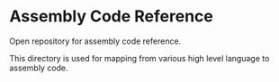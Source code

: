# Assembly Code Reference

Open repository for assembly code reference.

This directory is used for mapping from various high level language to assembly code.